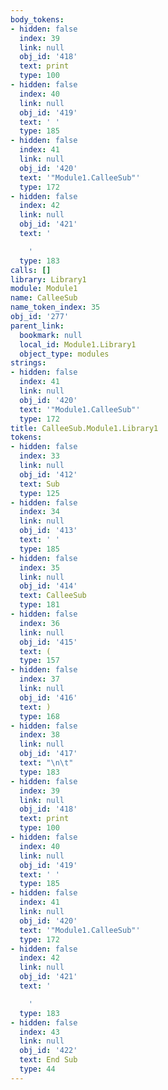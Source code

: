 ```yaml
---
body_tokens:
- hidden: false
  index: 39
  link: null
  obj_id: '418'
  text: print
  type: 100
- hidden: false
  index: 40
  link: null
  obj_id: '419'
  text: ' '
  type: 185
- hidden: false
  index: 41
  link: null
  obj_id: '420'
  text: '"Module1.CalleeSub"'
  type: 172
- hidden: false
  index: 42
  link: null
  obj_id: '421'
  text: '

    '
  type: 183
calls: []
library: Library1
module: Module1
name: CalleeSub
name_token_index: 35
obj_id: '277'
parent_link:
  bookmark: null
  local_id: Module1.Library1
  object_type: modules
strings:
- hidden: false
  index: 41
  link: null
  obj_id: '420'
  text: '"Module1.CalleeSub"'
  type: 172
title: CalleeSub.Module1.Library1
tokens:
- hidden: false
  index: 33
  link: null
  obj_id: '412'
  text: Sub
  type: 125
- hidden: false
  index: 34
  link: null
  obj_id: '413'
  text: ' '
  type: 185
- hidden: false
  index: 35
  link: null
  obj_id: '414'
  text: CalleeSub
  type: 181
- hidden: false
  index: 36
  link: null
  obj_id: '415'
  text: (
  type: 157
- hidden: false
  index: 37
  link: null
  obj_id: '416'
  text: )
  type: 168
- hidden: false
  index: 38
  link: null
  obj_id: '417'
  text: "\n\t"
  type: 183
- hidden: false
  index: 39
  link: null
  obj_id: '418'
  text: print
  type: 100
- hidden: false
  index: 40
  link: null
  obj_id: '419'
  text: ' '
  type: 185
- hidden: false
  index: 41
  link: null
  obj_id: '420'
  text: '"Module1.CalleeSub"'
  type: 172
- hidden: false
  index: 42
  link: null
  obj_id: '421'
  text: '

    '
  type: 183
- hidden: false
  index: 43
  link: null
  obj_id: '422'
  text: End Sub
  type: 44
---
```

